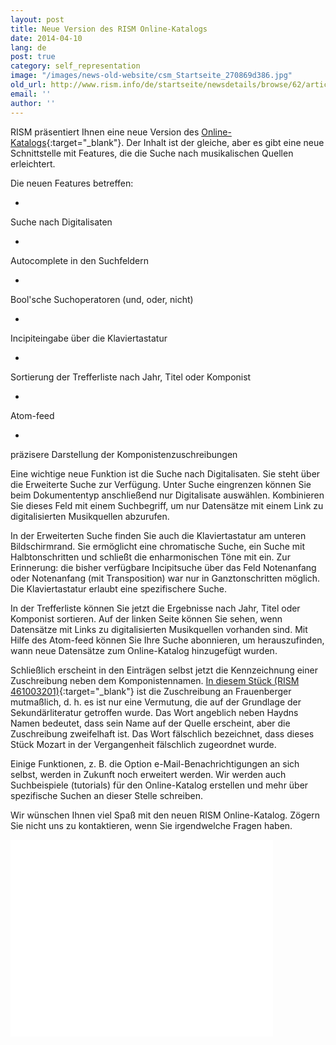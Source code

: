 ```yaml
---
layout: post
title: Neue Version des RISM Online-Katalogs
date: 2014-04-10
lang: de
post: true
category: self_representation
image: "/images/news-old-website/csm_Startseite_270869d386.jpg"
old_url: http://www.rism.info/de/startseite/newsdetails/browse/62/article/64/new-version-of-the-rism-online-catalog.html
email: ''
author: ''
---
```



RISM präsentiert Ihnen eine neue Version des [Online-Katalogs](http://opac.rism.info/){:target="_blank"}. Der Inhalt ist der gleiche, aber es gibt eine neue Schnittstelle mit Features, die die Suche nach musikalischen Quellen erleichtert.

Die neuen Features betreffen:

-

Suche nach Digitalisaten

-

Autocomplete in den Suchfeldern

-

Bool'sche Suchoperatoren (und, oder, nicht)

-

Incipiteingabe über die Klaviertastatur

-

Sortierung der Trefferliste nach Jahr, Titel oder Komponist

-

Atom-feed

-

präzisere Darstellung der Komponistenzuschreibungen

Eine wichtige neue Funktion ist die Suche nach Digitalisaten. Sie steht über die Erweiterte Suche zur Verfügung. Unter Suche eingrenzen können Sie beim Dokumententyp anschließend nur Digitalisate auswählen. Kombinieren Sie dieses Feld mit einem Suchbegriff, um nur Datensätze mit einem Link zu digitalisierten Musikquellen abzurufen.

In der Erweiterten Suche finden Sie auch die Klaviertastatur am unteren Bildschirmrand. Sie ermöglicht eine chromatische Suche, ein Suche mit Halbtonschritten und schließt die enharmonischen Töne mit ein. Zur Erinnerung: die bisher verfügbare Incipitsuche über das Feld Notenanfang oder Notenanfang (mit Transposition) war nur in Ganztonschritten möglich. Die Klaviertastatur erlaubt eine spezifischere Suche.

In der Trefferliste können Sie jetzt die Ergebnisse nach Jahr, Titel oder Komponist sortieren. Auf der linken Seite können Sie sehen, wenn Datensätze mit Links zu digitalisierten Musikquellen vorhanden sind. Mit Hilfe des Atom-feed können Sie Ihre Suche abonnieren, um herauszufinden, wann neue Datensätze zum Online-Katalog hinzugefügt wurden.

Schließlich erscheint in den Einträgen selbst jetzt die Kennzeichnung einer Zuschreibung neben dem Komponistennamen. [In diesem Stück (RISM 461003201)](https://opac.rism.info/metaopac/search?q=rism461003201&db=251&View=rism){:target="_blank"} ist die Zuschreibung an Frauenberger mutmaßlich, d. h. es ist nur eine Vermutung, die auf der Grundlage der Sekundärliteratur getroffen wurde. Das Wort angeblich neben Haydns Namen bedeutet, dass sein Name auf der Quelle erscheint, aber die Zuschreibung zweifelhaft ist. Das Wort fälschlich bezeichnet, dass dieses Stück Mozart in der Vergangenheit fälschlich zugeordnet wurde.

Einige Funktionen, z. B. die Option e-Mail-Benachrichtigungen an sich selbst, werden in Zukunft noch erweitert werden. Wir werden auch Suchbeispiele (tutorials) für den Online-Katalog erstellen und mehr über spezifische Suchen an dieser Stelle schreiben.

Wir wünschen Ihnen viel Spaß mit den neuen RISM Online-Katalog. Zögern Sie nicht uns zu kontaktieren, wenn Sie irgendwelche Fragen haben.

<iframe width="420" height="315" src="//www.youtube.com/embed/iVuL4WA-Gmw" frameborder="0" allowfullscreen></iframe>



